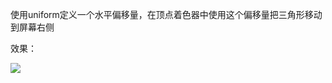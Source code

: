 使用uniform定义一个水平偏移量，在顶点着色器中使用这个偏移量把三角形移动到屏幕右侧

效果：

![](https://github.com/Kevincyc99/Images-Store/raw/main/LearnOpenGL/Results/10_Exercise2_2.png)
